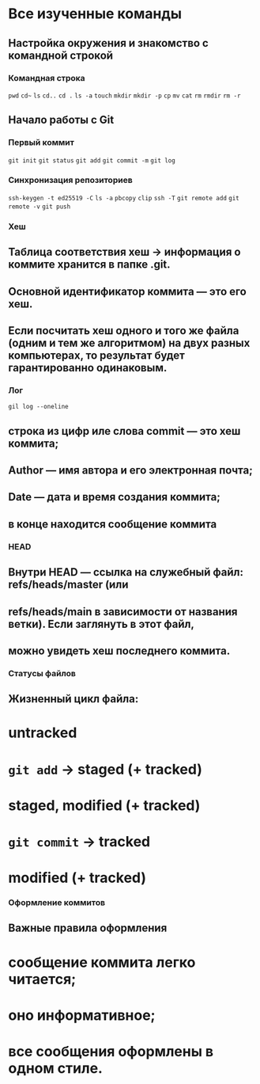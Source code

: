 # Все изученные команды

## Настройка окружения и знакомство с командной строкой

### Командная строка

`pwd`
`cd~`
`ls`
`cd..`
`cd .`
`ls -a`
`touch`
`mkdir`
`mkdir -p`
`cp`
`mv`
`cat`
`rm`
`rmdir`
`rm -r`

## Начало работы с Git

### Первый коммит

`git init`
`git status`
`git add`
`git commit -m`
`git log`

### Синхронизация репозиториев

`ssh-keygen -t ed25519 -C`
`ls -a`
`pbcopy`
`clip`
`ssh -T`
`git remote add`
`git remote -v`
`git push`

### Хеш

## Таблица соответствия хеш → информация о коммите хранится в папке .git.
## Основной идентификатор коммита — это его хеш.
## Если посчитать хеш одного и того же файла (одним и тем же алгоритмом) на двух разных компьютерах, то результат будет гарантированно одинаковым.

### Лог

`gil log --oneline`

## строка из цифр иле слова commit — это хеш коммита;
## Author — имя автора и его электронная почта;
## Date — дата и время создания коммита;
## в конце находится сообщение коммита

### HEAD

## Внутри HEAD — ссылка на служебный файл: refs/heads/master (или
## refs/heads/main в зависимости от названия ветки). Если заглянуть в этот файл,
## можно увидеть хеш последнего коммита.

### Статусы файлов

## Жизненный цикл файла:
# untracked
# `git add` -> staged (+ tracked)
# staged, modified (+ tracked)
# `git commit` -> tracked
# modified (+ tracked)

### Оформление коммитов

## Важные правила оформления
# сообщение коммита легко читается;
# оно информативное;
# все сообщения оформлены в одном стиле.
